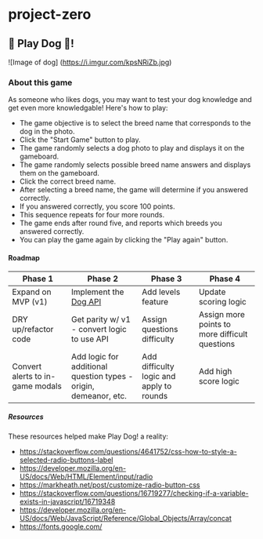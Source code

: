 # project-zero

## :dog: Play Dog :dog:!
![Image of dog]
(https://i.imgur.com/kpsNRiZb.jpg)

### About this game
As someone who likes dogs, you may want to test your dog knowledge and get even more knowledgable! Here's how to play:

* The game objective is to select the breed name that corresponds to the dog in the photo.
* Click the "Start Game" button to play.
* The game randomly selects a dog photo to play and displays it on the gameboard.
* The game randomly selects possible breed name answers and displays them on the gameboard.
* Click the correct breed name.
* After selecting a breed name, the game will determine if you answered correctly.
* If you answered correctly, you score 100 points. 
* This sequence repeats for four more rounds.
* The game ends after round five, and reports which breeds you answered correctly.
* You can play the game again by clicking the "Play again" button.

#### Roadmap
Phase 1 | Phase 2 | Phase 3 | Phase 4
------------ | ------------- | ------------- | -------------
Expand on MVP (v1) | Implement the [Dog API](https://dog.ceo/dog-api/) | Add levels feature | Update scoring logic
DRY up/refactor code | Get parity w/ v1 - convert logic to use API | Assign questions difficulty | Assign more points to more difficult questions
Convert alerts to in-game modals | Add logic for additional question types - origin, demeanor, etc. | Add difficulty logic and apply to rounds | Add high score logic


##### Resources
These resources helped make Play Dog! a reality:

* https://stackoverflow.com/questions/4641752/css-how-to-style-a-selected-radio-buttons-label
* https://developer.mozilla.org/en-US/docs/Web/HTML/Element/input/radio
* https://markheath.net/post/customize-radio-button-css
* https://stackoverflow.com/questions/16719277/checking-if-a-variable-exists-in-javascript/16719348
* https://developer.mozilla.org/en-US/docs/Web/JavaScript/Reference/Global_Objects/Array/concat
* https://fonts.google.com/
